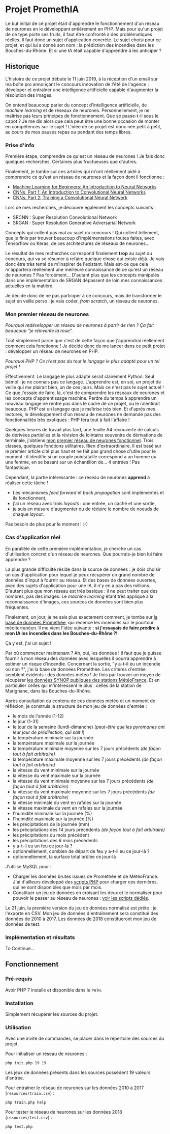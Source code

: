 # Projet PromethIA

Le but initial de ce projet était d'apprendre le fonctionnement d'un réseau de neurones en le développant entièrement en PHP.
Mais pour qu'un projet de ce type porte ses fruits, il faut être confronté à des problématiques réelles. Il faut donc un sujet d'application concrète.
Le sujet choisi pour ce projet, et qui lui a donné son nom : la prédiction des incendies dans les Bouches-du-Rhône.
Et si une IA était capable d'apprendre à les anticiper ?


## Historique

L'histoire de ce projet débute le 11 juin 2019, à la réception d'un email sur ma boîte pro annonçant le concours innovation de l'été de l'agence : déveloper et entraîner une intelligence artificielle capable d'augmenter la résolution des images.

On entend beaucoup parler du concept d'intelligence artificielle, de _machine learning_ et de réseaux de neurones.
Personnellement, je ne maîtrise pas leurs principes de fonctionnement. Que se passe-t-il sous le capot ?
Je me dis alors que cela peut être une bonne occasion de monter en compétences sur le sujet ! L'idée de ce projet est donc née petit à petit, au cours de mes pauses repas ou pendant des temps libres.


### Prise d'info

Première étape, comprendre ce qu'est un réseau de neurones !
Je fais donc quelques recherches. Certaines plus fructueuses que d'autres.

Finalement, je tombe sur ces articles qui m'ont réellement aidé à comprendre ce qu'est un réseau de neurones et la façon dont il fonctionne :

- [Machine Learning for Beginners: An Introduction to Neural Networks](https://victorzhou.com/blog/intro-to-neural-networks/)
- [CNNs, Part 1: An Introduction to Convolutional Neural Networks](https://victorzhou.com/blog/intro-to-cnns-part-1/)
- [CNNs, Part 2: Training a Convolutional Neural Network](https://victorzhou.com/blog/intro-to-cnns-part-2/)

Lors de mes recherches, je découvre également les concepts suivants :

- SRCNN : Super Resolution Convolutional Network
- SRGAN : Super Resolution Generative Adversarial Network

Concepts qui collent pas mal au sujet du concours ! Qui collent tellement, que je finis par trouver beaucoup d'implémentations toutes faites, avec Tensorflow ou Keras, de ces architectures de réseaux de neurones...

Le résultat de mes recherches correspond finalement **trop** au sujet du concours, qui va se résumer à refaire quelque chose qui existe déjà. Je vais donc être très tenté de m'inspirer de l'existant. Mais est-ce que cela m'apportera réellement une meilleure connaissance de ce qu'est un réseau de neurones ? Pas forcément... D'autant plus que les concepts manipulés dans une implémentation de SRGAN dépassent de loin mes connaissances actuelles en la matière.

Je décide donc de ne pas participer à ce concours, mais de transformer le sujet en veille perso : je vais coder, _from scratch_, un réseau de neurones.


### Mon premier réseau de neurones

_Pourquoi redévelopper un réseau de neurones à partir de rien ? Ça fait beaucoup "je réinvente la roue"._

Tout simplement parce que c'est de cette façon que j'apprendrai réellement comment cela fonctionne !
Je décide donc de me lancer dans ce petit projet : développer un réseau de neurones en PHP.

_Pourquoi PHP ? Ce n'est pas du tout le langage le plus adapté pour un tel projet !_

Effectivement. Le langage le plus adapté serait clairement Python. Seul bémol : je ne connais pas ce langage. L'apprendre est, en soi, un projet de veille qui me plairait bien, un de ces jours. Mais ce n'est pas le sujet actuel ! Ce que j'essaie de faire, là, c'est de comprendre les réseaux de neurones et les concepts d'apprentissage machine. Perdre du temps à apprendre un nouveau langage ne rentre pas dans le cadre de ce projet, ou le ralentirait beaucoup. PHP est un langage que je maîtrise très bien. Et d'après mes lectures, le développement d'un réseau de neurones ne demande pas des fonctionnalités très exotiques : PHP fera tout à fait l'affaire !

Quelques heures de travail plus tard, une feuille A4 recouverte de calculs de dérivées partielles et la révision de lointains souvenirs de dérivations de terminale, j'obtiens [mon premier réseau de neurones fonctionnel](https://github.com/splanard/my-first-neural-network). Trois classes, quelques fonctions utilitaires. Rien d'extraordinaire. Il est basé sur le premier article cité plus haut et ne fait pas grand chose d'utile pour le moment : il identifie si un couple poids/taille correspond à un homme ou une femme, en se basant sur un échantillon de... 4 entrées ! Pas fantastique. 

Cependant, la partie intéressante : ce réseau de neurones **apprend** à réaliser cette tâche ! 

- Les mécanismes _feed forward_ et _back propagation_ sont implémentés et ils fonctionnent, 
- j'ai un réseau avec trois _layouts_ : une entrée, un caché et une sortie,
- je suis en mesure d'augmenter ou de réduire le nombre de noeuds de chaque _layout_.

Pas besoin de plus pour le moment ! :-)


### Cas d'application réel

En parallèle de cette première implémentation, je cherche un cas d'utilisation concret d'un réseau de neurones. Que pourrais-je bien lui faire apprendre ?

La plus grande difficulté réside dans la source de données : je dois choisir un cas d'application pour lequel je peux récupérer un grand nombre de données d'input à fournir au réseau. Et des bases de données ouvertes, avec des sujets d'application pour une IA, il n'y en a pas des millions. D'autant plus que mon réseau est très basique : il ne peut traiter que des nombres, pas des images. Le _machine learning_ étant très appliqué à la reconnaissance d'images, ces sources de données sont bien plus fréquentes.

Finalement, un jour, je ne sais plus exactement comment, je tombe sur [la base de données Prométhée](http://www.promethee.com/incendies), qui recence les incendies sur le pourtour méditerranéen. Il me vient l'idée suivante : **si j'essayais de faire prédire à mon IA les incendies dans les Bouches-du-Rhône ?!**

Ça y est, j'ai un sujet !

Par où commencer maintenant ? Ah, oui, les données ! Il faut que je puisse fournir à mon réseau des données avec lesquelles il pourra apprendre à estimer un risque d'incendie. Concernant la sortie, "y a-t-il eu un incendie ou non ?", j'ai la base de données Prométhée. Les critères d'entrée semblent évidents : des données météo ! Je finis par trouver un moyen de récupérer [les données SYNOP publiques des stations MétéoFrance](https://donneespubliques.meteofrance.fr/?fond=produit&id_produit=90&id_rubrique=32). Et en particulier celles qui m'intéressent le plus : celles de la station de Marignane, dans les Bouches-du-Rhône.

Après consultation du contenu de ces données météo et un moment de réfléxion, je construis la structure de mon jeu de données d'entrée :

- le mois de l'année (1-12)
- le jour (1-31)
- le jour de la semaine (lundi-dimanche) (_peut-être que les pyromanes ont leur jour de prédilection, qui sait !_)
- la température minimale sur la journée
- la température maximale sur la journée
- la température minimale moyenne sur les 7 jours précédents _(de façon tout à fait arbitraire)_
- la température maximale moyenne sur les 7 jours précédents _(de façon tout à fait arbitraire)_
- la vitesse du vent minimale sur la journée
- la vitesse du vent maximale sur la journée
- la vitesse du vent minimale moyenne sur les 7 jours précédents _(de façon tout à fait arbitraire)_
- la vitesse du vent maximale moyenne sur les 7 jours précédents _(de façon tout à fait arbitraire)_
- la vitesse minimale du vent en rafales sur la journée  
- la vitesse maximale du vent en rafales sur la journée
- l'humidité minimale sur la journée (%)
- l'humidité maximale sur la journée (%)
- les précipitations de la journée (mm)
- les précipitations des 14 jours précédents _(de façon tout à fait arbitraire)_
- les précipitations du mois précédent
- les précipitations des 6 mois précédents
- y a-t-il eu un feu ce jour-là ?
- optionnellement, combien de départ de feu y a-t-il eu ce jour-là ?
- optionnellement, la surface total brûlée ce jour-là

J'utilise MySQL pour :

- Charger les données brutes issues de Prométhée et de MétéoFrance. J'ai d'ailleurs développé des [scripts PHP](./resources/raw_data/meteo) pour charger ces dernières, qui ne sont disponibles que mois par mois.
- Constituer un jeu de données en croisant les deux et le normaliser pour pouvoir le passer au réseau de neurones : [voir les scripts dédiés](./resources/sql).

Le 21 juin, la première version du jeu de données normalisé est prête : je l'exporte en CSV. Mon jeu de données d'entraînement sera constitué des données de 2010 à 2017. Les données de 2018 constitueront mon jeu de données de test. 


### Implémentation et résultats

To Continue...


## Fonctionnement

### Pré-requis

Avoir PHP 7 installé et disponible dans le `PATH`.

### Installation

Simplement récupérer les sources du projet.

### Utilisation

Avec une invite de commandes, se placer dans le répertoire des sources du projet.

Pour initialiser un réseau de neurones :

    php init.php 19 19

Les jeux de données présents dans les sources possèdent 19 valeurs d'entrée.

Pour entraîner le réseau de neurones sur les données 2010 à 2017 (`resources/train.csv`) :

    php train.php help

Pour tester le réseau de neurones sur les données 2018 (`resources/test.csv`) :
    
    php test.php

